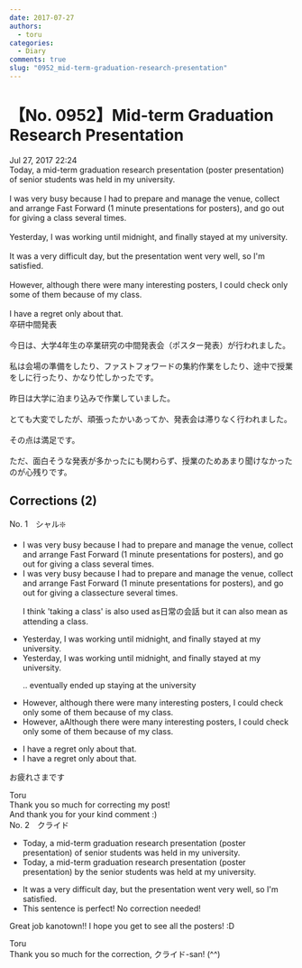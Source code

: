 ```yaml
---
date: 2017-07-27
authors:
  - toru
categories:
  - Diary
comments: true
slug: "0952_mid-term-graduation-research-presentation"
---
```


# 【No. 0952】Mid-term Graduation Research Presentation
<div class="date">Jul 27, 2017 22:24</div>
<div id="post"><div id="body_show_ori">
Today, a mid-term graduation research presentation (poster presentation) of senior students was held in my university.<br/><br/>I was very busy because I had to prepare and manage the venue, collect and arrange Fast Forward (1 minute presentations for posters), and go out for giving a class several times.<br/><br/>Yesterday, I was working until midnight, and finally stayed at my university.<br/><br/>It was a very difficult day, but the presentation went very well, so I'm satisfied.<br/><br/>However, although there were many interesting posters, I could check only some of them because of my class.<br/><br/>I have a regret only about that.
</div></div>

<!-- more -->

<div id="post_ja"><div id="body_show_mo">
卒研中間発表<br/><br/>今日は、大学4年生の卒業研究の中間発表会（ポスター発表）が行われました。<br/><br/>私は会場の準備をしたり、ファストフォワードの集約作業をしたり、途中で授業をしに行ったり、かなり忙しかったです。<br/><br/>昨日は大学に泊まり込みで作業していました。<br/><br/>とても大変でしたが、頑張ったかいあってか、発表会は滞りなく行われました。<br/><br/>その点は満足です。<br/><br/>ただ、面白そうな発表が多かったにも関わらず、授業のためあまり聞けなかったのが心残りです。
</div></div>

## Corrections (2)
<div id="block"><div class="first_name"> No. 1　<span class="just_name">シャル❇️</span></div><div id="block2">
<ul class="correction_field">
<li class="incorrect">I was very busy because I had to prepare and manage the venue, collect and arrange Fast Forward (1 minute presentations for posters), and go out for giving a class several times.</li>
<li class="corrected correct">
I was very busy because I had to prepare and manage the venue, collect and arrange Fast Forward (1 minute presentations for posters), and go out for <span class="f_gray"><span class="sline">giving </span></span>a <span class="f_gray"><span class="sline">c</span></span>l<span class="f_gray"><span class="sline">ass</span></span><span class="f_red">ecture</span> several times.
<p class="correction_comment">I think 'taking a class' is also used as日常の会話 but it can also mean as attending a class.</p>
</li>
</ul>
<ul class="correction_field">
<li class="incorrect">Yesterday, I was working until midnight, and finally stayed at my university.</li>
<li class="corrected correct">
Yesterday, I was working until midnight, and finally stayed at my university.
<p class="correction_comment">.. eventually ended up staying at the university</p>
</li>
</ul>
<ul class="correction_field">
<li class="incorrect">However, although there were many interesting posters, I could check only some of them because of my class.</li>
<li class="corrected correct">
<span class="f_gray"><span class="sline">However, a</span></span><span class="f_red">A</span>lthough there were many interesting posters, I could check only some of them because of my class.
</li>
</ul>
<ul class="correction_field">
<li class="incorrect">I have a regret only about that.</li>
<li class="corrected correct">
I <span class="f_gray"><span class="sline">have a </span></span>regret only about that.
</li>
</ul>
<p class="comment_small">
 お疲れさまです
</p>

</div><div class="name"><span class="just_name">Toru</span><br>
Thank you so much for correcting my post!<br/>And thank you for your kind comment :)
</div>
</div>
<div id="block"><div class="first_name"> No. 2　<span class="just_name">クライド</span></div><div id="block2">
<ul class="correction_field">
<li class="incorrect">Today, a mid-term graduation research presentation (poster presentation) of senior students was held in my university.</li>
<li class="corrected correct">
Today, a mid-term graduation research presentation (poster presentation) <span class="f_blue">by the</span> senior students was held at my university.
</li>
</ul>
<ul class="correction_field">
<li class="incorrect">It was a very difficult day, but the presentation went very well, so I'm satisfied.</li>
<li class="corrected perfect">This sentence is perfect! No correction needed!</li>
</ul>
<p class="comment_small">
 Great job kanotown!! I hope you get to see all the posters! :D
</p>

</div><div class="name"><span class="just_name">Toru</span><br>
Thank you so much for the correction, クライド-san! (^^)
</div>
</div>
